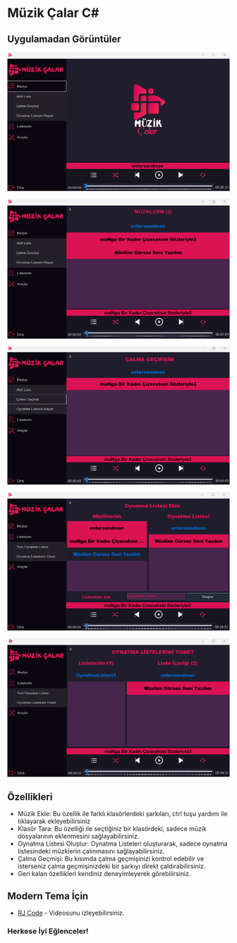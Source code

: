 # Müzik Çalar C#

## Uygulamadan Görüntüler

<p align="center">
  <img src="https://github.com/kompulsif/MuzikCalar/blob/main/ReadmeImages/goruntu1.png">
</p>
<p align="center">
  <img src="https://github.com/kompulsif/MuzikCalar/blob/main/ReadmeImages/goruntu2.png">
</p>
<p align="center">
<img src="https://github.com/kompulsif/MuzikCalar/blob/main/ReadmeImages/goruntu5.png">
</p>
<p align="center">
<img src="https://github.com/kompulsif/MuzikCalar/blob/main/ReadmeImages/goruntu3.png">
</p>
<p align="center">
<img src="https://github.com/kompulsif/MuzikCalar/blob/main/ReadmeImages/goruntu4.png">
</p>

## Özellikleri
* Müzik Ekle: Bu özellik ile farklı klasörlerdeki şarkıları, ctrl tuşu yardımı ile tıklayarak ekleyebilirsiniz
* Klasör Tara: Bu özelliği ile seçtiğiniz bir klasördeki, sadece müzik dosyalarının eklenmesini sağlayabilirsiniz.
* Oynatma Listesi Oluştur: Oynatma Listeleri oluşturarak, sadece oynatma listesindeki müzklerin çalınmasını sağlayabilirsiniz.
* Çalma Geçmişi: Bu kısımda çalma geçmişinizi kontrol edebilir ve isterseniz çalma geçmişinizdeki bir şarkıyı direkt çaldırabilirsiniz.
* Geri kalan özellikleri kendiniz deneyimleyerek görebilirsiniz.

## Modern Tema İçin
* [RJ Code](https://www.youtube.com/watch?v=JP5rgXO_5Sk&list=PLwG-AtjFaHdMi6wceN1_atblW-B4R-llj&index=2) - Videosunu izleyebilirsiniz.

### Herkese İyi Eğlenceler!
